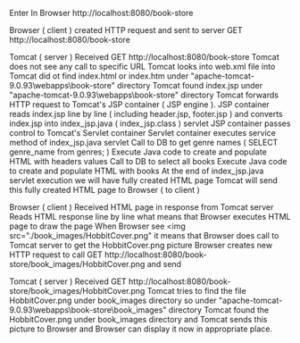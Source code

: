 Enter In Browser http://localhost:8080/book-store

Browser ( client ) created HTTP request and sent to server
    GET http://localhost:8080/book-store

Tomcat ( server )
    Received GET http://localhost:8080/book-store
    Tomcat does not see any call to specific URL
    Tomcat looks into web.xml file into <welcome-file-list>
    Tomcat did ot find index.html or index.htm under "apache-tomcat-9.0.93\webapps\book-store" directory
    Tomcat found index.jsp under "apache-tomcat-9.0.93\webapps\book-store" directory
    Tomcat forwards HTTP request to Tomcat's JSP container ( JSP engine ).
    JSP container reads index.jsp line by line ( including header.jsp, footer.jsp ) and converts index.jsp into index_jsp.java ( index_jsp.class ) servlet
    JSP container passes control to Tomcat's Servlet container
    Servlet container executes service method of index_jsp.java servlet
        Call to DB to get genre names ( SELECT genre_name from genres; )
        Execute Java code to create and populate HTML with headers values
        Call to DB to select all books
        Execute Java code to create and populate HTML with books
    At the end of index_jsp.java servlet execution we will have fully created HTML page
    Tomcat will send this fully created HTML page to Browser ( to client )

Browser ( client )
    Received HTML page in response from Tomcat server
    Reads HTML response line by line what means that Browser executes HTML page to draw the page
    When Browser see <img src="./book_images/HobbitCover.png" it means that Browser does call to Tomcat server to get the HobbitCover.png picture
    Browser creates new HTTP request to call GET http://localhost:8080/book-store/book_images/HobbitCover.png and send

Tomcat ( server )
    Received GET http://localhost:8080/book-store/book_images/HobbitCover.png
    Tomcat tries to find the file HobbitCover.png under book_images directory so under "apache-tomcat-9.0.93\webapps\book-store\book_images" directory
    Tomcat found the HobbitCover.png under book_images directory and Tomcat sends this picture to Browser and Browser can display it now in appropriate place.
